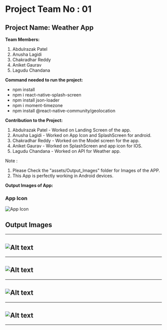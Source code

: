 # Project Team No : 01

## Project Name: Weather App

**Team Members:**

1. Abdulrazak Patel
2. Anusha Lagidi
3. Chakradhar Reddy
4. Aniket Gaurav
5. Lagudu Chandana

**Command needed to run the project:**

- npm install
- npm i react-native-splash-screen
- npm install json-loader
- npm i moment-timezone
- npm install @react-native-community/geolocation

**Contribution to the Project:**

1. Abdulrazak Patel - Worked on Landing Screen of the app.
2. Anusha Lagidi - Worked on App Icon and SplashScreen for android.
3. Chakradhar Reddy - Worked on the Model screen for the app.
4. Aniket Gaurav - Worked on SplashScreen and app icon for IOS.
5. Lagudu Chandana - Worked on API for Weather app.

Note :

1. Please Check the "assets/Output_Images" folder for Images of the APP.
2. This App is perfectly working in Android devices.

**Output Images of App:**

### App Icon

![App Icon](assets/Output_Images/app_icon.png)

## Output Images

---

## ![Alt text](assets/Output_Images/splash_screen.png)

---

## ![Alt text](assets/Output_Images/Output1.png)

---

## ![Alt text](assets/Output_Images/Output2.png)

---

## ![Alt text](assets/Output_Images/Output3.png)

---
